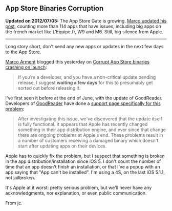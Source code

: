 ## App Store Binaries Corruption

__Updated on 2012/07/05:__ The App Store Gate is growing. [Marco updated his post](http://www.marco.org/2012/07/04/app-store-corrupt-binaries), counting more than 114 apps that have issues, including big apps on the french market like L'Equipe.fr, W9 and M6. Still, big silence from Apple.

* * * * *

Long story short, don't send any new apps or updates in the next few days to the App Store.

[Marco Arment](http://www.marco.org/) blogged this yesterday on [Corrupt App Store binaries crashing on launch](http://www.marco.org/2012/07/04/app-store-corrupt-binaries):
> If you’re a developer, and you have a non-critical update pending release, I
> suggest __waiting a few days__ for this to presumably get sorted out before
> releasing it.

I've first seen it before at the end of June, with the update of GoodReader. Developers of [GoodReader](http://itunes.apple.com/us/app/goodreader-for-iphone/id306277111?mt=8) have done a [support page specifically for this problem](http://www.goodreader.net/gr-3150crash.html):
> After investigating this issue, we've discovered that the update itself is
> fully functional. It appears that Apple has recently changed something in
> their app distribution engine, and ever since that change there are ongoing
> problems at Apple's end. These problems result in a number of customers
> receiving a damaged binary which doesn't start after updating apps on their
> devices.

Apple has to quickly fix the problem, but I suspect that something is broken in the app distribution/installation since iOS 5. I don't count the number of time that an app doesn't finish an installation, or that I've a popup with an app saying that "App can't be installed". I'm using a 4S, on the last iOS 5.1.1, not jailbroken.

It's Apple at it worst: pretty serious problem, but we'll never have any acknowledgments, nor explanation, or even public communication.

From jc.